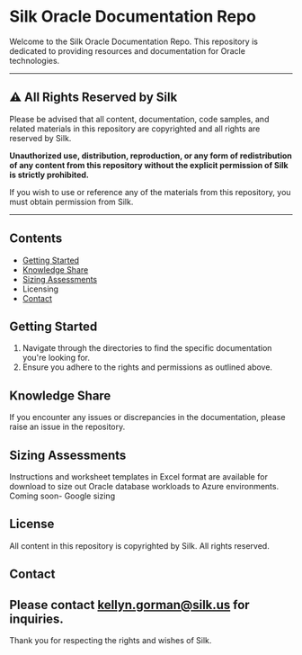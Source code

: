 # Silk Oracle Documentation Repo

Welcome to the Silk Oracle Documentation Repo. This repository is dedicated to providing resources and documentation for Oracle technologies.

---

## ⚠️ **All Rights Reserved by Silk**

Please be advised that all content, documentation, code samples, and related materials in this repository are copyrighted and all rights are reserved by Silk. 

**Unauthorized use, distribution, reproduction, or any form of redistribution of any content from this repository without the explicit permission of Silk is strictly prohibited.**

If you wish to use or reference any of the materials from this repository, you must obtain permission from Silk. 

---

## Contents

- [Getting Started](#getting-started)
- [Knowledge Share](#whitepaper)
- [Sizing Assessments](#worksheet)
- Licensing
- [Contact](#contact)

## Getting Started

1. Navigate through the directories to find the specific documentation you're looking for.
2. Ensure you adhere to the rights and permissions as outlined above.

## Knowledge Share

If you encounter any issues or discrepancies in the documentation, please raise an issue in the repository. 

## Sizing Assessments

Instructions and worksheet templates in Excel format are available for download to size out Oracle database workloads to Azure environments.
Coming soon-  Google sizing

## License

All content in this repository is copyrighted by Silk. All rights reserved.

## Contact

Please contact [kellyn.gorman@silk.us](mailto:kellyn.gorman@silk.us) for inquiries.
---

Thank you for respecting the rights and wishes of Silk.
